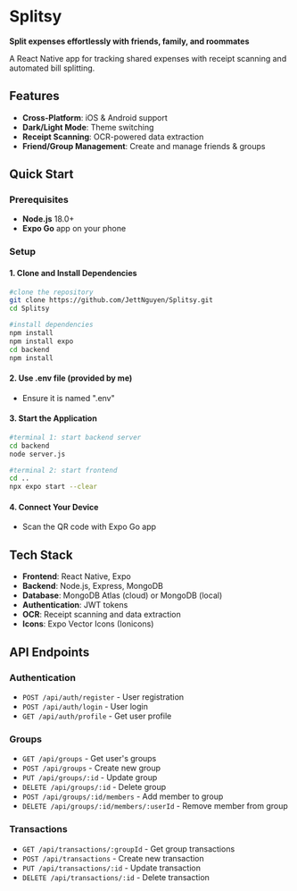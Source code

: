 # Splitsy
**Split expenses effortlessly with friends, family, and roommates**

A React Native app for tracking shared expenses with receipt scanning and automated bill splitting.

## Features

- **Cross-Platform**: iOS & Android support
- **Dark/Light Mode**: Theme switching
- **Receipt Scanning**: OCR-powered data extraction
- **Friend/Group Management**: Create and manage friends & groups

## Quick Start

### Prerequisites
- **Node.js** 18.0+
- **Expo Go** app on your phone

### Setup

#### 1. Clone and Install Dependencies
```bash
#clone the repository
git clone https://github.com/JettNguyen/Splitsy.git
cd Splitsy

#install dependencies
npm install
npm install expo
cd backend
npm install
```

#### 2. Use .env file (provided by me)
- Ensure it is named ".env"

#### 3. Start the Application
```bash
#terminal 1: start backend server
cd backend
node server.js

#terminal 2: start frontend
cd ..
npx expo start --clear
```

#### 4. Connect Your Device
- Scan the QR code with Expo Go app

## Tech Stack

- **Frontend**: React Native, Expo
- **Backend**: Node.js, Express, MongoDB
- **Database**: MongoDB Atlas (cloud) or MongoDB (local)
- **Authentication**: JWT tokens
- **OCR**: Receipt scanning and data extraction
- **Icons**: Expo Vector Icons (Ionicons)

## API Endpoints

### Authentication
- `POST /api/auth/register` - User registration
- `POST /api/auth/login` - User login
- `GET /api/auth/profile` - Get user profile

### Groups
- `GET /api/groups` - Get user's groups
- `POST /api/groups` - Create new group
- `PUT /api/groups/:id` - Update group
- `DELETE /api/groups/:id` - Delete group
- `POST /api/groups/:id/members` - Add member to group
- `DELETE /api/groups/:id/members/:userId` - Remove member from group

### Transactions
- `GET /api/transactions/:groupId` - Get group transactions
- `POST /api/transactions` - Create new transaction
- `PUT /api/transactions/:id` - Update transaction
- `DELETE /api/transactions/:id` - Delete transaction
